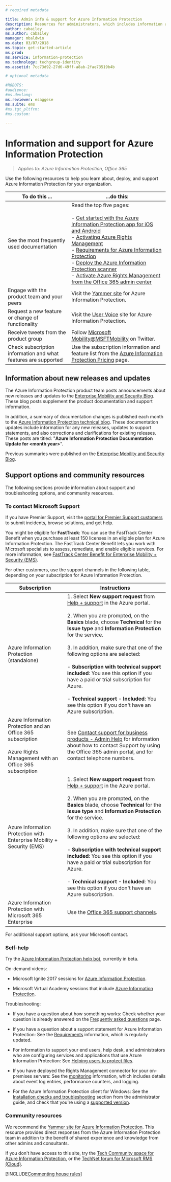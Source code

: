 ```yaml
---
# required metadata

title: Admin info & support for Azure Information Protection
description: Resources for administrators, which includes information about new releases, support options, and how to contact Microsoft to report a problem. 
author: cabailey
ms.author: cabailey
manager: mbaldwin
ms.date: 03/07/2018
ms.topic: get-started-article
ms.prod:
ms.service: information-protection
ms.technology: techgroup-identity
ms.assetid: 7cc73d92-27d6-49ff-a8ab-2fae73519b4b

# optional metadata

#ROBOTS:
#audience:
#ms.devlang:
ms.reviewer: esaggese
ms.suite: ems
#ms.tgt_pltfrm:
#ms.custom:

---
```


# Information and support for Azure Information Protection

>*Applies to: Azure Information Protection, Office 365*

Use the following resources to help you learn about, deploy, and support Azure Information Protection for your organization.

|To do this ...|...do this:|
|----------------|---------------|
|See the most frequently used documentation|Read the top five pages:<br /><br /> - [Get started with the Azure Information Protection app for iOS and Android](../rms-client/mobile-app-get-started.md)<br /> - [Activating Azure Rights Management](../deploy-use/activate-service.md)<br />- [Requirements for Azure Information Protection](requirements.md) <br />- [Deploy the Azure Information Protection scanner](../deploy-use/deploy-aip-scanner.md)<br />- [Activate Azure Rights Management from the Office 365 admin center](../deploy-use/activate-office365.md)|
|Engage with the product team and your peers|Visit the [Yammer site](https://www.yammer.com/AskIPTeam) for Azure Information Protection.|
|Request a new feature or change of functionality|Visit the [User Voice](https://msip.uservoice.com) site for Azure Information Protection.|
|Receive tweets from the product group|Follow [Microsoft Mobility@MSFTMobility](https://twitter.com/MSFTMobility) on Twitter.|
|Check subscription information and what features are supported|Use the subscription information and feature list from the [Azure Information Protection Pricing](https://azure.microsoft.com/pricing/details/information-protection) page.|


## Information about new releases and updates
The Azure Information Protection product team posts announcements about new releases and updates to the [Enterprise Mobility and Security Blog](https://cloudblogs.microsoft.com/enterprisemobility/?product=azure-information-protection). These blog posts supplement the product documentation and support information.

In addition, a summary of documentation changes is published each month to the [Azure Information Protection technical blog](https://aka.ms/AIPblog). These documentation updates include information for any new releases, updates to support statements, and also corrections and clarifications for existing releases. These posts are titled: "**Azure Information Protection Documentation Update for \<month year>**".

Previous summaries were published on the [Enterprise Mobility and Security Blog](https://cloudblogs.microsoft.com/enterprisemobility/?product=azure-information-protection,azure-rights-management-services&content-type=updates). 

## Support options and community resources
The following sections provide information about support and troubleshooting options, and community resources.

### To contact Microsoft Support

If you have Premier Support, visit the [portal for Premier Support customers](https://premier.microsoft.com/) to submit incidents, browse solutions, and get help.

You might be eligible for **FastTrack**: You can use the FastTrack Center Benefit when you purchase at least 150 licenses in an eligible plan for Azure Information Protection. The FastTrack Center Benefit lets you work with Microsoft specialists to assess, remediate, and enable eligible services. For more information, see [FastTrack Center Benefit for Enterprise Mobility + Security (EMS)](/enterprise-mobility-security/Solutions/fasttrack-center-benefit-process-for-enterprise-mobility-suite-ems).

For other customers, use the support channels in the following table, depending on your subscription for Azure Information Protection.

|Subscription|Instructions|
|----------------|---------------|
|Azure Information Protection (standalone)|1. Select **New support request** from [Help + support](https://portal.azure.com/#blade/Microsoft_Azure_Support/HelpAndSupportBlade) in the Azure portal.<br /><br />2. When you are prompted, on the **Basics** blade, choose **Technical** for the **Issue type** and **Information Protection** for the service. <br /><br />3. In addition, make sure that one of the following options are selected:<br /><br />- **Subscription with technical support included**: You see this option if you have a paid or trial subscription for Azure.<br /><br /> - **Technical support - Included**: You see this option if you don't have an Azure subscription.|
|Azure Information Protection and an Office 365 subscription<br /><br />Azure Rights Management with an Office 365 subscription|See [Contact support for business products - Admin Help](https://support.office.com/en-us/article/32a17ca7-6fa0-4870-8a8d-e25ba4ccfd4b) for information about how to contact Support by using the Office 365 admin portal, and for contact telephone numbers.|
|Azure Information Protection with Enterprise Mobility + Security (EMS)|1. Select **New support request** from [Help + support](https://portal.azure.com/#blade/Microsoft_Azure_Support/HelpAndSupportBlade) in the Azure portal.<br /><br />2. When you are prompted, on the **Basics** blade, choose **Technical** for the **Issue type** and **Information Protection** for the service. <br /><br />3. In addition, make sure that one of the following options are selected:<br /><br />- **Subscription with technical support included**: You see this option if you have a paid or trial subscription for Azure.<br /><br /> - **Technical support - Included**: You see this option if you don't have an Azure subscription.|
|Azure Information Protection with Microsoft 365 Enterprise|Use the [Office 365 support channels](https://support.office.com/en-us/article/32a17ca7-6fa0-4870-8a8d-e25ba4ccfd4b).|

For additional support options, ask your Microsoft contact. 


### Self-help

Try the [Azure Information Protection help bot](help-bot.md), currently in beta.

On-demand videos:

- Microsoft Ignite 2017 sessions for [Azure Information Protection](https://myignite.microsoft.com/videos?q=%2522azure%2520information%2520protection%2522).

- Microsoft Virtual Academy sessions that include [Azure Information Protection](https://mva.microsoft.com/search/SearchResults.aspx#!q=Azure%20Information%20protection).

Troubleshooting:

- If you have a question about how something works: Check whether your question is already answered on the [Frequently asked questions](faqs.md) page.

- If you have a question about a support statement for Azure Information Protection: See the [Requirements](requirements-azure-rms.md) information, which is regularly updated.

- For information to support your end users, help desk, and administrators who are configuring services and applications that use Azure Information Protection: See [Helping users to protect files](../deploy-use/help-users.md).

- If you have deployed the Rights Management connector for your on-premises servers: See the [monitoring](../deploy-use/monitor-rms-connector.md) information, which includes details about event log entries, performance counters, and logging.

- For the Azure Information Protection client for Windows: See the [Installation checks and troubleshooting](../rms-client/client-admin-guide.md#installation-checks-and-troubleshooting) section from the administrator guide, and check that you're using a [supported version](../rms-client/client-version-release-history.md#servicing-information-and-timelines).

### Community resources

We recommend the [Yammer site for Azure Information Protection](https://www.yammer.com/AskIPTeam). This resource provides direct responses from the Azure Information Protection team in addition to the benefit of shared experience and knowledge from other admins and consultants.

If you don't have access to this site, try the [Tech Community space for Azure Information Protection](https://techcommunity.microsoft.com/t5/Azure-Information-Protection/bd-p/Azure-Information-Protection), or the [TechNet forum for Microsoft RMS (Cloud)](https://social.technet.microsoft.com/Forums/en-US/home?forum=rmscloud).

[!INCLUDE[Commenting house rules](../includes/houserules.md)]
